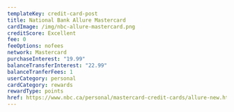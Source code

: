 ```yaml
---
templateKey: credit-card-post
title: National Bank Allure Mastercard
cardImage: /img/nbc-allure-mastercard.png
creditScore: Excellent
fee: 0
feeOptions: nofees
network: Mastercard
purchaseInterest: "19.99"
balanceTransferInterest: "22.99"
balanceTranferFees: 1
userCategory: personal
cardCategory: rewards
rewardType: points
href: https://www.nbc.ca/personal/mastercard-credit-cards/allure-new.html?adobe_mc_sdid=SDID%3D2B98581C8ED544E6-3C811F8AB0C65F92%7CMCORGID%3D1E24776A524450D90A490D44%40AdobeOrg%7CTS%3D1617736180&adobe_mc_ref=https%3A%2F%2Fwww.rateshop.ca
---
```

